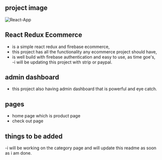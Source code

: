 ## project image
![React-App](https://github.com/Bright11/react-redux-ecommerce/assets/34070274/d42a625a-2305-499a-b287-b8c17c6379db)

## React Redux Ecommerce
- is a simple react redux and firebase ecommerce,
- this project has all the functionality any ecommerce project should have,
- is well build with firebase authentication and easy to use, as time goe's, 
-i will be updating this project with strip or paypal.

## admin dashboard
- this project also having admin dashboard that is powerful and eye catch.

## pages
- home page which is product page
- check out page

## things to be added
-i will be working on the category page and will update this readme as soon as i am done.
